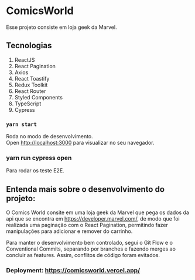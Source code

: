 # ComicsWorld

Esse projeto consiste em loja geek da Marvel.

## Tecnologias

1. ReactJS
2. React Pagination
3. Axios
4. React Toastify
5. Redux Toolkit
6. React Router
7. Styled Components
8. TypeScript
9. Cypress

### `yarn start`

Roda no modo de desenvolvimento.\
Open [http://localhost:3000](http://localhost:3000) para visualizar no seu navegador.

### yarn run cypress open

Para rodar os teste E2E.

## Entenda mais sobre o desenvolvimento do projeto:

O Comics World consite em uma loja geek da Marvel que pega os dados da api que se encontra em https://developer.marvel.com/, de modo que foi realizada uma paginação com o React Pagination, permitindo fazer manipulações para adicionar e remover do carrinho.

Para manter o desenvolvimento bem controlado, segui o Git Flow e o Conventional Commits, separando por branches e fazendo merges ao concluir as features. Assim, conflitos de código foram evitados.


### Deployment: https://comicsworld.vercel.app/
